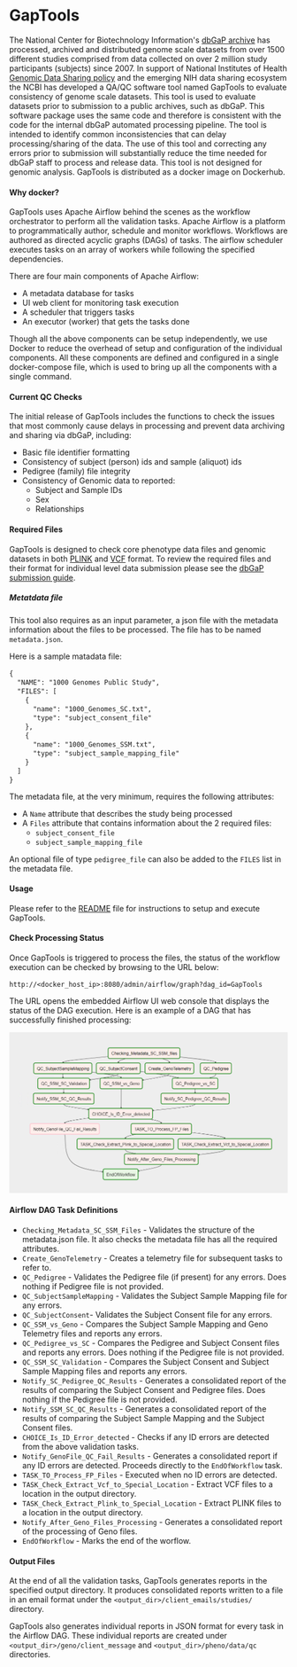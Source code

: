 # GapTools
The National Center for Biotechnology Information's [dbGaP archive](https://www.ncbi.nlm.nih.gov/gap/) has processed, archived and distributed genome scale datasets from over 1500 different studies comprised from data collected on over 2 million study participants (subjects) since 2007. In support of National Institutes of Health [Genomic Data Sharing policy](https://osp.od.nih.gov/scientific-sharing/genomic-data-sharing/) and the emerging NIH data sharing ecosystem the NCBI has developed a QA/QC software tool named GapTools  to evaluate consistency of genome scale datasets. This tool is used to evaluate datasets prior to submission to a public archives, such as dbGaP. This software package uses the same code and therefore is consistent with the code for the internal dbGaP automated processing pipeline. The tool is intended to identify common inconsistencies that can delay processing/sharing of the data. The use of this tool and correcting any errors prior to submission will substantially reduce the time needed for dbGaP staff to process and release data. This tool is not designed for genomic analysis. GapTools is distributed as a docker image on Dockerhub.

#### Why docker?
GapTools uses Apache Airflow behind the scenes as the workflow orchestrator to perform all the validation tasks. Apache Airflow is a platform to programmatically author, schedule and monitor workflows. Workflows are authored as directed acyclic graphs (DAGs) of tasks. The airflow scheduler executes tasks on an array of workers while following the specified dependencies.    

There are four main components of Apache Airflow:
* A metadata database for tasks
* UI web client for monitoring task execution
* A scheduler that triggers tasks
* An executor (worker) that gets the tasks done

Though all the above components can be setup independently, we use Docker to reduce the overhead of setup and configuration of the individual components. All these components are defined and configured in a single docker-compose file, which is used to bring up all the components with a single command.

#### Current QC Checks
The initial release of GapTools includes the functions to check the issues that most commonly cause delays in processing and prevent data archiving and sharing via dbGaP, including:
* Basic file identifier formatting
* Consistency of subject (person) ids and sample (aliquot) ids
* Pedigree (family) file integrity 
* Consistency of Genomic data to reported: 
    * Subject and Sample IDs
    * Sex
    * Relationships

#### Required Files
GapTools is designed to check core phenotype data files and genomic datasets in both [PLINK](https://www.cog-genomics.org/plink/1.9/formats) and [VCF](https://en.wikipedia.org/wiki/Variant_Call_Format) format. To review the required files and their format for individual level data submission please see the [dbGaP submission guide](https://www.ncbi.nlm.nih.gov/gap/docs/submissionguide/). 

##### Metatdata file

This tool also requires as an input parameter, a json file with the metadata information about the files to be processed. The file has to be named `metadata.json`. 

Here is a sample matadata file:
```
{
  "NAME": "1000 Genomes Public Study",
  "FILES": [
    {
      "name": "1000_Genomes_SC.txt",
      "type": "subject_consent_file"
    },
    {
      "name": "1000_Genomes_SSM.txt",
      "type": "subject_sample_mapping_file"
    }
  ]
}

``` 

The metadata file, at the very minimum, requires the following attributes:

* A `Name` attribute that describes the study being processed
* A `Files` attribute that contains information about the 2 required files:
    * `subject_consent_file`
    * `subject_sample_mapping_file`

An optional file of type `pedigree_file` can also be added to the `FILES` list in the metadata file.

#### Usage
Please refer to the [README](README.md) file for instructions to setup and execute GapTools.

#### Check Processing Status
Once GapTools is triggered to process the files, the status of the workflow execution can be checked by browsing to the URL below:
```
http://<docker_host_ip>:8080/admin/airflow/graph?dag_id=GapTools
```
The URL opens the embedded Airflow UI web console that displays the status of the DAG execution. Here is an example of a DAG that has successfully finished processing:

![](images/GapTools_DAG.PNG)

 #### Airflow DAG Task Definitions

* `Checking_Metadata_SC_SSM_Files` - Validates the structure of the metadata.json file. It also checks the metadata file has all the required attributes.
* `Create_GenoTelemetry` - Creates a telemetry file for subsequent tasks to refer to.
* `QC_Pedigree` - Validates the Pedigree file (if present) for any errors. Does nothing if Pedigree file is not provided.
* `QC_SubjectSampleMapping` - Validates the Subject Sample Mapping file for any errors. 
* `QC_SubjectConsent`- Validates the Subject Consent file for any errors.
* `QC_SSM_vs_Geno` - Compares the Subject Sample Mapping and Geno Telemetry files and reports any errors.
* `QC_Pedigree_vs_SC` - Compares the Pedigree and Subject Consent files and reports any errors. Does nothing if the Pedigree file is not provided.
* `QC_SSM_SC_Validation` - Compares the Subject Consent and Subject Sample Mapping files and reports any errors.
* `Notify_SC_Pedigree_QC_Results` - Generates a consolidated report of the results of comparing the Subject Consent and Pedigree files. Does nothing if the Pedigree file is not provided.
* `Notify_SSM_SC_QC_Results` - Generates a consolidated report of the results of comparing the Subject Sample Mapping and the Subject Consent files.
* `CHOICE_Is_ID_Error_detected` - Checks if any ID errors are detected from the above validation tasks.
* `Notify_GenoFile_QC_Fail_Results` - Generates a consolidated report if any ID errors are detected. Proceeds directly to the `EndOfWorkflow` task.
* `TASK_TO_Process_FP_Files` - Executed when no ID errors are detected.
* `TASK_Check_Extract_Vcf_to_Special_Location` - Extract VCF files to a location in the output directory.
* `TASK_Check_Extract_Plink_to_Special_Location` - Extract PLINK files to a location in the output directory.
* `Notify_After_Geno_Files_Processing` - Generates a consolidated report of the processing of Geno files.
* `EndOfWorkflow` - Marks the end of the worflow.
  
#### Output Files
At the end of all the validation tasks, GapTools generates reports in the specified output directory. It produces consolidated reports written to a file in an email format under the `<output_dir>/client_emails/studies/` directory.

GapTools also generates individual reports in JSON format for every task in the Airflow DAG. These individual reports are created under `<output_dir>/geno/client_message` and `<output_dir>/pheno/data/qc` directories.

